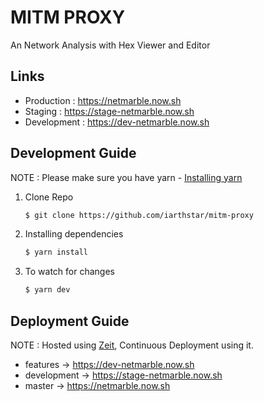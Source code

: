 # MITM PROXY

An Network Analysis with Hex Viewer and Editor

## Links

* Production : https://netmarble.now.sh
* Staging : https://stage-netmarble.now.sh
* Development : https://dev-netmarble.now.sh

## Development Guide
NOTE : Please make sure you have yarn - [Installing yarn](https://yarnpkg.com/en/docs/install)

  1) Clone Repo
      ```bash
      $ git clone https://github.com/iarthstar/mitm-proxy
      ```
  2) Installing dependencies
      ```bash
      $ yarn install
      ```
  3) To watch for changes
      ```bash
      $ yarn dev
      ```

## Deployment Guide
NOTE : Hosted using [Zeit](https://zeit.co), Continuous Deployment using it.

  * features -> https://dev-netmarble.now.sh
  * development -> https://stage-netmarble.now.sh
  * master -> https://netmarble.now.sh